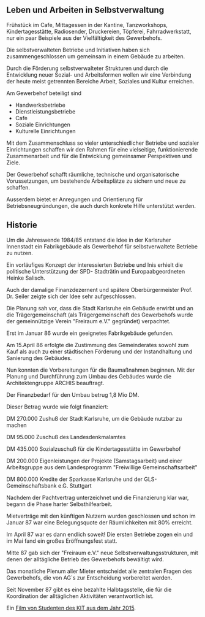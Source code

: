## Leben und Arbeiten in Selbstverwaltung

Frühstück im Cafe, Mittagessen in der Kantine, Tanzworkshops, Kindertagesstätte, Radiosender, Druckereien, Töpferei, Fahrradwerkstatt, nur ein paar Beispiele aus der Vielfältigkeit des Gewerbehofs.

Die selbstverwalteten Betriebe und Initiativen haben sich zusammengeschlossen um gemeinsam in einem Gebäude zu arbeiten.

Durch die Förderung selbstverwalteter Strukturen und durch die Entwicklung neuer Sozial- und Arbeitsformen wollen wir eine Verbindung der heute meist getrennten Bereiche Arbeit, Soziales und Kultur erreichen.

Am Gewerbehof beteiligt sind

- Handwerksbetriebe
- Dienstleistungsbetriebe
- Cafe
- Soziale Einrichtungen
- Kulturelle Einrichtungen

Mit dem Zusammenschluss so vieler unterschiedlicher Betriebe und sozialer Einrichtungen schaffen wir den Rahmen für eine vielseitige, funktionierende Zusammenarbeit und für die Entwicklung gemeinsamer Perspektiven und Ziele.

Der Gewerbehof schafft räumliche, technische und organisatorische Vorussetzungen, um bestehende Arbeitsplätze zu sichern und neue zu schaffen.

Ausserdem bietet er Anregungen und Orientierung für Betriebsneugründungen, die auch durch konkrete Hilfe unterstützt werden.

## Historie

Um die Jahreswende 1984/85 entstand die Idee in der Karlsruher Innenstadt ein Fabrikgebäude als Gewerbehof für selbstverwaltete Betriebe zu nutzen.

Ein vorläufiges Konzept der interessierten Betriebe und Inis erhielt die politische Unterstützung der SPD- Stadträtin und Europaabgeordneten Heinke Salisch.

Auch der damalige Finanzdezernent und spätere Oberbürgermeister Prof. Dr. Seiler zeigte sich der Idee sehr aufgeschlossen.

Die Planung sah vor, dass die Stadt Karlsruhe ein Gebäude erwirbt und an die Trägergemeinschaft (als Trägergemeinschaft des Gewerbehofs wurde der gemeinnützige Verein "Freiraum e.V." gegründet) verpachtet.

Erst im Januar 86 wurde ein geeignetes Fabrikgebäude gefunden.

Am 15.April 86 erfolgte die Zustimmung des Gemeinderates sowohl zum Kauf als auch zu einer städtischen Förderung und der Instandhaltung und Sanierung des Gebäudes.

Nun konnten die Vorbereitungen für die Baumaßnahmen beginnen. Mit der Planung und Durchführung zum Umbau des Gebäudes wurde die Architektengruppe ARCHIS beauftragt.

Der Finanzbedarf für den Umbau betrug 1,8 Mio DM.

Dieser Betrag wurde wie folgt finanziert:

DM 270.000 Zushuß der Stadt Karlsruhe, um die Gebäude nutzbar zu machen

DM 95.000 Zuschuß des Landesdenkmalamtes

DM 435.000 Sozialzuschuß für die Kindertagesstätte im Gewerbehof

DM 200.000 Eigenleistungen der Projekte (Samstagsarbeit) und einer Arbeitsgruppe aus dem Landesprogramm "Freiwillige Gemeinschaftsarbeit"

DM 800.000 Kredite der Sparkasse Karlsruhe und der GLS-Gemeinschaftsbank e.G. Stuttgart

Nachdem der Pachtvertrag unterzeichnet und die Finanzierung klar war, begann die Phase harter Selbsthilfearbeit.

Mietverträge mit den künftigen Nutzern wurden geschlossen und schon im Januar 87 war eine Belegungsquote der Räumlichkeiten mit 80% erreicht.

Im April 87 war es dann endlich soweit! Die ersten Betriebe zogen ein und im Mai fand ein großes Eröffnungsfest statt.

Mitte 87 gab sich der "Freiraum e.V." neue Selbstverwaltungsstrukturen, mit denen der alltägliche Betrieb des Gewerbehofs bewältigt wird.

Das monatliche Plenum aller Mieter entscheidet alle zentralen Fragen des Gewerbehofs, die von AG\`s zur Entscheidung vorbereitet werden.

Seit November 87 gibt es eine bezahlte Halbtagsstelle, die für die Koordination der alltäglichen Aktivitäten verantwortlich ist.

Ein [Film von Studenten des KIT aus dem Jahr 2015](https://www.youtube.com/watch?v=lo-UYAYpjoU).
